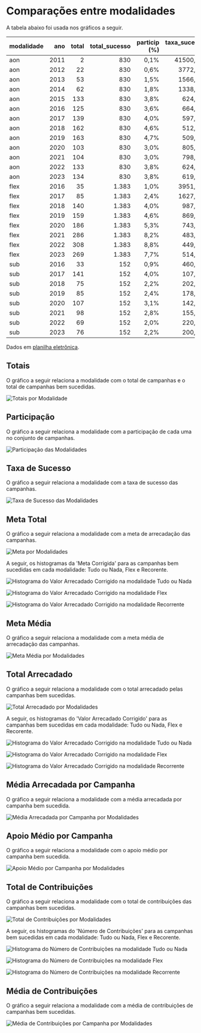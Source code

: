 # Comparações entre modalidades

A tabela abaixo foi usada nos gráficos a seguir.

| modalidade   |   ano |   total |   total_sucesso |   particip (%) |   taxa_sucesso (%) |     meta (R$) |   meta_avg (R$) |   meta_std (R$) |   meta_min (R$) |   meta_max (R$) |   arrecadado_sucesso (R$) |   arrecadado_avg (R$) |   arrecadado_std (R$) |   arrecadado_min (R$) |   arrecadado_max (R$) |   apoio_medio (R$) |   apoio_std (R$) |   apoio_min (R$) |   apoio_max (R$) |   contribuicoes |   contribuicoes_med |   contribuicoes_std |   contribuicoes_min |   contribuicoes_max |
|:-------------|------:|--------:|----------------:|---------------:|-------------------:|--------------:|----------------:|----------------:|----------------:|----------------:|--------------------------:|----------------------:|----------------------:|----------------------:|----------------------:|-------------------:|-----------------:|-----------------:|-----------------:|----------------:|--------------------:|--------------------:|--------------------:|--------------------:|
| aon          |  2011 |       2 |             830 |           0,1% |           41500,0% | 13.973.042,60 |       16.834,99 |       17.015,70 |           31,90 |      189.313,70 |             24.063.279,83 |             28.991,90 |             44.961,94 |                 41,82 |            679.297,66 |              91,86 |            49,09 |            13,94 |           792,04 |         263.553 |               317,5 |               423,0 |                 1,0 |             6.494,0 |
| aon          |  2012 |      22 |             830 |           0,6% |            3772,7% | 13.973.042,60 |       16.834,99 |       17.015,70 |           31,90 |      189.313,70 |             24.063.279,83 |             28.991,90 |             44.961,94 |                 41,82 |            679.297,66 |              91,86 |            49,09 |            13,94 |           792,04 |         263.553 |               317,5 |               423,0 |                 1,0 |             6.494,0 |
| aon          |  2013 |      53 |             830 |           1,5% |            1566,0% | 13.973.042,60 |       16.834,99 |       17.015,70 |           31,90 |      189.313,70 |             24.063.279,83 |             28.991,90 |             44.961,94 |                 41,82 |            679.297,66 |              91,86 |            49,09 |            13,94 |           792,04 |         263.553 |               317,5 |               423,0 |                 1,0 |             6.494,0 |
| aon          |  2014 |      62 |             830 |           1,8% |            1338,7% | 13.973.042,60 |       16.834,99 |       17.015,70 |           31,90 |      189.313,70 |             24.063.279,83 |             28.991,90 |             44.961,94 |                 41,82 |            679.297,66 |              91,86 |            49,09 |            13,94 |           792,04 |         263.553 |               317,5 |               423,0 |                 1,0 |             6.494,0 |
| aon          |  2015 |     133 |             830 |           3,8% |             624,1% | 13.973.042,60 |       16.834,99 |       17.015,70 |           31,90 |      189.313,70 |             24.063.279,83 |             28.991,90 |             44.961,94 |                 41,82 |            679.297,66 |              91,86 |            49,09 |            13,94 |           792,04 |         263.553 |               317,5 |               423,0 |                 1,0 |             6.494,0 |
| aon          |  2016 |     125 |             830 |           3,6% |             664,0% | 13.973.042,60 |       16.834,99 |       17.015,70 |           31,90 |      189.313,70 |             24.063.279,83 |             28.991,90 |             44.961,94 |                 41,82 |            679.297,66 |              91,86 |            49,09 |            13,94 |           792,04 |         263.553 |               317,5 |               423,0 |                 1,0 |             6.494,0 |
| aon          |  2017 |     139 |             830 |           4,0% |             597,1% | 13.973.042,60 |       16.834,99 |       17.015,70 |           31,90 |      189.313,70 |             24.063.279,83 |             28.991,90 |             44.961,94 |                 41,82 |            679.297,66 |              91,86 |            49,09 |            13,94 |           792,04 |         263.553 |               317,5 |               423,0 |                 1,0 |             6.494,0 |
| aon          |  2018 |     162 |             830 |           4,6% |             512,3% | 13.973.042,60 |       16.834,99 |       17.015,70 |           31,90 |      189.313,70 |             24.063.279,83 |             28.991,90 |             44.961,94 |                 41,82 |            679.297,66 |              91,86 |            49,09 |            13,94 |           792,04 |         263.553 |               317,5 |               423,0 |                 1,0 |             6.494,0 |
| aon          |  2019 |     163 |             830 |           4,7% |             509,2% | 13.973.042,60 |       16.834,99 |       17.015,70 |           31,90 |      189.313,70 |             24.063.279,83 |             28.991,90 |             44.961,94 |                 41,82 |            679.297,66 |              91,86 |            49,09 |            13,94 |           792,04 |         263.553 |               317,5 |               423,0 |                 1,0 |             6.494,0 |
| aon          |  2020 |     103 |             830 |           3,0% |             805,8% | 13.973.042,60 |       16.834,99 |       17.015,70 |           31,90 |      189.313,70 |             24.063.279,83 |             28.991,90 |             44.961,94 |                 41,82 |            679.297,66 |              91,86 |            49,09 |            13,94 |           792,04 |         263.553 |               317,5 |               423,0 |                 1,0 |             6.494,0 |
| aon          |  2021 |     104 |             830 |           3,0% |             798,1% | 13.973.042,60 |       16.834,99 |       17.015,70 |           31,90 |      189.313,70 |             24.063.279,83 |             28.991,90 |             44.961,94 |                 41,82 |            679.297,66 |              91,86 |            49,09 |            13,94 |           792,04 |         263.553 |               317,5 |               423,0 |                 1,0 |             6.494,0 |
| aon          |  2022 |     133 |             830 |           3,8% |             624,1% | 13.973.042,60 |       16.834,99 |       17.015,70 |           31,90 |      189.313,70 |             24.063.279,83 |             28.991,90 |             44.961,94 |                 41,82 |            679.297,66 |              91,86 |            49,09 |            13,94 |           792,04 |         263.553 |               317,5 |               423,0 |                 1,0 |             6.494,0 |
| aon          |  2023 |     134 |             830 |           3,8% |             619,4% | 13.973.042,60 |       16.834,99 |       17.015,70 |           31,90 |      189.313,70 |             24.063.279,83 |             28.991,90 |             44.961,94 |                 41,82 |            679.297,66 |              91,86 |            49,09 |            13,94 |           792,04 |         263.553 |               317,5 |               423,0 |                 1,0 |             6.494,0 |
| flex         |  2016 |      35 |           1.383 |           1,0% |            3951,4% | 15.599.716,70 |       11.279,62 |       16.430,31 |           12,04 |      198.811,94 |             18.362.131,94 |             13.277,03 |             33.934,83 |                 10,77 |            708.972,78 |              77,41 |            39,51 |            10,77 |           461,52 |         203.646 |               147,2 |               327,7 |                 1,0 |             7.954,0 |
| flex         |  2017 |      85 |           1.383 |           2,4% |            1627,1% | 15.599.716,70 |       11.279,62 |       16.430,31 |           12,04 |      198.811,94 |             18.362.131,94 |             13.277,03 |             33.934,83 |                 10,77 |            708.972,78 |              77,41 |            39,51 |            10,77 |           461,52 |         203.646 |               147,2 |               327,7 |                 1,0 |             7.954,0 |
| flex         |  2018 |     140 |           1.383 |           4,0% |             987,9% | 15.599.716,70 |       11.279,62 |       16.430,31 |           12,04 |      198.811,94 |             18.362.131,94 |             13.277,03 |             33.934,83 |                 10,77 |            708.972,78 |              77,41 |            39,51 |            10,77 |           461,52 |         203.646 |               147,2 |               327,7 |                 1,0 |             7.954,0 |
| flex         |  2019 |     159 |           1.383 |           4,6% |             869,8% | 15.599.716,70 |       11.279,62 |       16.430,31 |           12,04 |      198.811,94 |             18.362.131,94 |             13.277,03 |             33.934,83 |                 10,77 |            708.972,78 |              77,41 |            39,51 |            10,77 |           461,52 |         203.646 |               147,2 |               327,7 |                 1,0 |             7.954,0 |
| flex         |  2020 |     186 |           1.383 |           5,3% |             743,5% | 15.599.716,70 |       11.279,62 |       16.430,31 |           12,04 |      198.811,94 |             18.362.131,94 |             13.277,03 |             33.934,83 |                 10,77 |            708.972,78 |              77,41 |            39,51 |            10,77 |           461,52 |         203.646 |               147,2 |               327,7 |                 1,0 |             7.954,0 |
| flex         |  2021 |     286 |           1.383 |           8,2% |             483,6% | 15.599.716,70 |       11.279,62 |       16.430,31 |           12,04 |      198.811,94 |             18.362.131,94 |             13.277,03 |             33.934,83 |                 10,77 |            708.972,78 |              77,41 |            39,51 |            10,77 |           461,52 |         203.646 |               147,2 |               327,7 |                 1,0 |             7.954,0 |
| flex         |  2022 |     308 |           1.383 |           8,8% |             449,0% | 15.599.716,70 |       11.279,62 |       16.430,31 |           12,04 |      198.811,94 |             18.362.131,94 |             13.277,03 |             33.934,83 |                 10,77 |            708.972,78 |              77,41 |            39,51 |            10,77 |           461,52 |         203.646 |               147,2 |               327,7 |                 1,0 |             7.954,0 |
| flex         |  2023 |     269 |           1.383 |           7,7% |             514,1% | 15.599.716,70 |       11.279,62 |       16.430,31 |           12,04 |      198.811,94 |             18.362.131,94 |             13.277,03 |             33.934,83 |                 10,77 |            708.972,78 |              77,41 |            39,51 |            10,77 |           461,52 |         203.646 |               147,2 |               327,7 |                 1,0 |             7.954,0 |
| sub          |  2016 |      33 |             152 |           0,9% |             460,6% |    165.199,06 |        1.086,84 |        2.084,50 |            0,00 |       21.176,92 |                 43.186,96 |                284,12 |                650,58 |                  1,09 |              5.087,08 |              21,28 |            15,02 |             1,01 |            84,08 |           2.208 |                14,5 |                31,9 |                 1,0 |               208,0 |
| sub          |  2017 |     141 |             152 |           4,0% |             107,8% |    165.199,06 |        1.086,84 |        2.084,50 |            0,00 |       21.176,92 |                 43.186,96 |                284,12 |                650,58 |                  1,09 |              5.087,08 |              21,28 |            15,02 |             1,01 |            84,08 |           2.208 |                14,5 |                31,9 |                 1,0 |               208,0 |
| sub          |  2018 |      75 |             152 |           2,2% |             202,7% |    165.199,06 |        1.086,84 |        2.084,50 |            0,00 |       21.176,92 |                 43.186,96 |                284,12 |                650,58 |                  1,09 |              5.087,08 |              21,28 |            15,02 |             1,01 |            84,08 |           2.208 |                14,5 |                31,9 |                 1,0 |               208,0 |
| sub          |  2019 |      85 |             152 |           2,4% |             178,8% |    165.199,06 |        1.086,84 |        2.084,50 |            0,00 |       21.176,92 |                 43.186,96 |                284,12 |                650,58 |                  1,09 |              5.087,08 |              21,28 |            15,02 |             1,01 |            84,08 |           2.208 |                14,5 |                31,9 |                 1,0 |               208,0 |
| sub          |  2020 |     107 |             152 |           3,1% |             142,1% |    165.199,06 |        1.086,84 |        2.084,50 |            0,00 |       21.176,92 |                 43.186,96 |                284,12 |                650,58 |                  1,09 |              5.087,08 |              21,28 |            15,02 |             1,01 |            84,08 |           2.208 |                14,5 |                31,9 |                 1,0 |               208,0 |
| sub          |  2021 |      98 |             152 |           2,8% |             155,1% |    165.199,06 |        1.086,84 |        2.084,50 |            0,00 |       21.176,92 |                 43.186,96 |                284,12 |                650,58 |                  1,09 |              5.087,08 |              21,28 |            15,02 |             1,01 |            84,08 |           2.208 |                14,5 |                31,9 |                 1,0 |               208,0 |
| sub          |  2022 |      69 |             152 |           2,0% |             220,3% |    165.199,06 |        1.086,84 |        2.084,50 |            0,00 |       21.176,92 |                 43.186,96 |                284,12 |                650,58 |                  1,09 |              5.087,08 |              21,28 |            15,02 |             1,01 |            84,08 |           2.208 |                14,5 |                31,9 |                 1,0 |               208,0 |
| sub          |  2023 |      76 |             152 |           2,2% |             200,0% |    165.199,06 |        1.086,84 |        2.084,50 |            0,00 |       21.176,92 |                 43.186,96 |                284,12 |                650,58 |                  1,09 |              5.087,08 |              21,28 |            15,02 |             1,01 |            84,08 |           2.208 |                14,5 |                31,9 |                 1,0 |               208,0 |

Dados em [planilha eletrônica](./dados/panorama.xlsx).


## Totais

O gráfico a seguir relaciona a modalidade com o total de campanhas e o total de campanhas bem sucedidas.

![Totais por Modalidade](./img/panorama-totais.png)


## Participação

O gráfico a seguir relaciona a modalidade com a participação de cada uma no conjunto de campanhas.

![Participação das Modalidades](./img/panorama-participacao.png)


## Taxa de Sucesso

O gráfico a seguir relaciona a modalidade com a taxa de sucesso das campanhas.

![Taxa de Sucesso das Modalidades](./img/panorama-taxa-sucesso.png)


## Meta Total

O gráfico a seguir relaciona a modalidade com a meta de arrecadação das campanhas.

![Meta por Modalidades](./img/panorama-meta.png)

A seguir, os histogramas da 'Meta Corrigida' para as campanhas bem sucedidas em cada modalidade:
Tudo ou Nada, Flex e Recorente.

![Histograma do Valor Arrecadado Corrigido na modalidade Tudo ou Nada](./img/panorama-hist-meta-aon.png)

![Histograma do Valor Arrecadado Corrigido na modalidade Flex](./img/panorama-hist-meta-flex.png)

![Histograma do Valor Arrecadado Corrigido na modalidade Recorrente](./img/panorama-hist-meta-sub.png)


## Meta Média

O gráfico a seguir relaciona a modalidade com a meta média de arrecadação das campanhas.

![Meta Média por Modalidades](./img/panorama-meta-med.png)


## Total Arrecadado

O gráfico a seguir relaciona a modalidade com o total arrecadado pelas campanhas bem sucedidas.

![Total Arrecadado por Modalidades](./img/panorama-total-arrecadado.png)

A seguir, os histogramas do 'Valor Arrecadado Corrigido' para as campanhas bem sucedidas em cada modalidade:
Tudo ou Nada, Flex e Recorente.

![Histograma do Valor Arrecadado Corrigido na modalidade Tudo ou Nada](./img/panorama-hist-totais-aon.png)

![Histograma do Valor Arrecadado Corrigido na modalidade Flex](./img/panorama-hist-totais-flex.png)

![Histograma do Valor Arrecadado Corrigido na modalidade Recorrente](./img/panorama-hist-totais-sub.png)


## Média Arrecadada por Campanha

O gráfico a seguir relaciona a modalidade com a média arrecadada por campanha bem sucedida.

![Média Arrecadada por Campanha por Modalidades](./img/panorama-media-arrecadada.png)


## Apoio Médio por Campanha

O gráfico a seguir relaciona a modalidade com o apoio médio por campanha bem sucedida.

![Apoio Médio por Campanha por Modalidades](./img/panorama-apoio-medio.png)


## Total de Contribuições

O gráfico a seguir relaciona a modalidade com o total de contribuições das campanhas bem sucedidas.

![Total de Contribuições por Modalidades](./img/panorama-total-contribuicoes.png)

A seguir, os histogramas do 'Número de Contribuições' para as campanhas bem sucedidas em cada modalidade:
Tudo ou Nada, Flex e Recorente.

![Histograma do Número de Contribuições na modalidade Tudo ou Nada](./img/panorama-hist-contribuicoes-aon.png)

![Histograma do Número de Contribuições na modalidade Flex](./img/panorama-hist-contribuicoes-flex.png)

![Histograma do Número de Contribuições na modalidade Recorrente](./img/panorama-hist-contribuicoes-sub.png)


## Média de Contribuições

O gráfico a seguir relaciona a modalidade com a média de contribuições de campanhas bem sucedidas.

![Média de Contribuições por Campanha por Modalidades](./img/panorama-media-contribuicoes.png)



